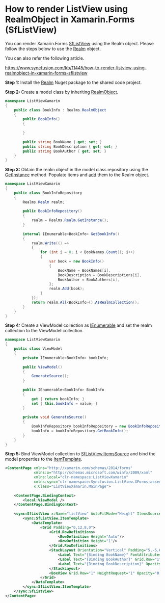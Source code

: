 # How to render ListView using RealmObject in Xamarin.Forms (SfListView)

You can render Xamarin.Forms [SfListView](https://help.syncfusion.com/xamarin/listview/overview?) using the Realm object. Please follow the steps below to use the [Realm](https://realm.io/docs/dotnet/latest/#getting-started) object.

You can also refer the following article.

https://www.syncfusion.com/kb/11445/how-to-render-listview-using-realmobject-in-xamarin-forms-sflistview

**Step 1:** Install the [Realm](https://www.nuget.org/packages/Realm/) Nuget package to the shared code project.

**Step 2:**  Create a model class by inheriting [RealmObject](https://realm.io/docs/dotnet/latest/api/reference/Realms.RealmObject.html).
``` c#
namespace ListViewXamarin
{
    public class BookInfo : Realms.RealmObject
    {
        public BookInfo()
        {
 
        }
 
        public string BookName { get; set; }
        public string BookDescription { get; set; }
        public string BookAuthor { get; set; }
    }
}
```
**Step 3:** Obtain the realm object in the model class repository using the [GetInstance](https://realm.io/docs/dotnet/latest/api/reference/Realms.Realm.html#Realms_Realm_GetInstance_Realms_RealmConfigurationBase_) method. Populate items and [add](https://realm.io/docs/dotnet/latest/api/reference/Realms.Realm.html#Realms_Realm_Add_Realms_RealmObject_System_Boolean_) them to the Realm object.
``` c#
namespace ListViewXamarin
{
    public class BookInfoRepository
    {
        Realms.Realm realm;
 
        public BookInfoRepository()
        {
            realm = Realms.Realm.GetInstance();
        }
 
        internal IEnumerable<BookInfo> GetBookInfo()
        {
            realm.Write(() =>
            {
                for (int i = 0; i < BookNames.Count(); i++)
                {
                    var book = new BookInfo()
                    {
                        BookName = BookNames[i],
                        BookDescription = BookDescriptions[i],
                        BookAuthor = BookAuthers[i],
                    };
                    realm.Add(book);
                }
            });
            return realm.All<BookInfo>().AsRealmCollection();
        }
    }
}
```
**Step 4:** Create a ViewModel collection as [IEnumerable](https://docs.microsoft.com/en-us/dotnet/api/system.collections.ienumerable) and set the realm collection to the ViewModel collection.
``` c#
namespace ListViewXamarin
{
    public class ViewModel
    {
        private IEnumerable<BookInfo> bookInfo;
 
        public ViewModel()
        {
            GenerateSource();
        }
 
        public IEnumerable<BookInfo> BookInfo
        {
            get { return bookInfo; }
            set { this.bookInfo = value; }
        }
 
        private void GenerateSource()
        {
            BookInfoRepository bookInfoRepository = new BookInfoRepository();
            bookInfo = bookInfoRepository.GetBookInfo();
        }
    }
}
```
**Step 5:** Bind ViewModel collection to [SfListView.ItemsSource](https://help.syncfusion.com/cr/cref_files/xamarin/Syncfusion.SfListView.XForms~Syncfusion.ListView.XForms.SfListView~ItemsSource.html?) and bind the model properties to the [ItemTemplate](https://help.syncfusion.com/cr/cref_files/xamarin/Syncfusion.SfListView.XForms~Syncfusion.ListView.XForms.SfListView~ItemTemplate.html?).
``` xml
<ContentPage xmlns="http://xamarin.com/schemas/2014/forms"
             xmlns:x="http://schemas.microsoft.com/winfx/2009/xaml"
             xmlns:local="clr-namespace:ListViewXamarin"
             xmlns:sync="clr-namespace:Syncfusion.ListView.XForms;assembly=Syncfusion.SfListView.XForms"
             x:Class="ListViewXamarin.MainPage">
 
    <ContentPage.BindingContext>
        <local:ViewModel />
    </ContentPage.BindingContext>
 
    <sync:SfListView x:Name="listView" AutoFitMode="Height" ItemsSource="{Binding BookInfo}" SelectionBackgroundColor="#d3d3d3">
        <sync:SfListView.ItemTemplate>
            <DataTemplate>
                <Grid Padding="0,12,8,0">
                    <Grid.RowDefinitions>
                        <RowDefinition Height="Auto"/>
                        <RowDefinition Height="1"/>
                    </Grid.RowDefinitions>
                    <StackLayout Orientation="Vertical" Padding="5,-5,0,0" VerticalOptions="Start" Grid.Row="0">
                        <Label Text="{Binding BookName}" FontAttributes="Bold" FontSize="16" TextColor="#000000" />
                        <Label Text="{Binding BookAuthor}" Grid.Row="1" FontSize="14"  Opacity=" 0.67" TextColor="#000000" />
                        <Label Text="{Binding BookDescription}" Opacity=" 0.54" TextColor="#000000" FontSize="13"/>
                    </StackLayout>
                    <BoxView Grid.Row="1" HeightRequest="1" Opacity="0.75" BackgroundColor="#CECECE" />
                </Grid>
            </DataTemplate>
        </sync:SfListView.ItemTemplate>
    </sync:SfListView>
</ContentPage>
```
